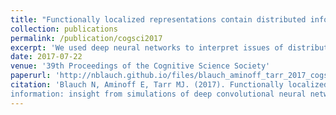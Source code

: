 ```yaml
---
title: "Functionally localized representations contain distributed information: insights from simulations of deep convolutional neural networks"
collection: publications
permalink: /publication/cogsci2017
excerpt: 'We used deep neural networks to interpret issues of distributed vs. localized processing of visual categories in the brain.'
date: 2017-07-22
venue: '39th Proceedings of the Cognitive Science Society'
paperurl: 'http://nblauch.github.io/files/blauch_aminoff_tarr_2017_cogsci.pdf'
citation: 'Blauch N, Aminoff E, Tarr MJ. (2017). Functionally localized representations contain distributed
information: insight from simulations of deep convolutional neural networks. 39th Annual Proceedings of the Cognitive Science Society, London U.K.'
---
```

